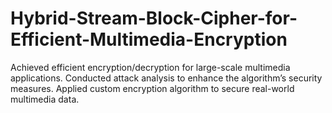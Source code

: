 # Hybrid-Stream-Block-Cipher-for-Efficient-Multimedia-Encryption
Achieved efficient encryption/decryption for large-scale multimedia applications. Conducted attack analysis to enhance the algorithm’s security measures. Applied custom encryption algorithm to secure real-world multimedia data.
